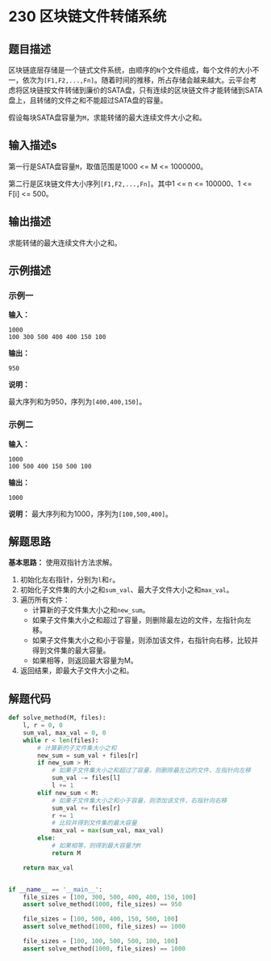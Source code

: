 # 230 区块链文件转储系统

## 题目描述

区块链底层存储是一个链式文件系统，由顺序的`N`个文件组成，每个文件的大小不一，依次为`[F1,F2,...,Fn]`。随着时间的推移，所占存储会越来越大。云平台考虑将区块链按文件转储到廉价的SATA盘，只有连续的区块链文件才能转储到SATA盘上，且转储的文件之和不能超过SATA盘的容量。

假设每块SATA盘容量为`M`，求能转储的最大连续文件大小之和。

## 输入描述s

第一行是SATA盘容量`M`，取值范围是1000 <= M <= 1000000。

第二行是区块链文件大小序列`[F1,F2,...,Fn]`。其中1 <= n <= 100000、1 <= F[i] <= 500。

## 输出描述

求能转储的最大连续文件大小之和。

## 示例描述

### 示例一

**输入：**
```text
1000
100 300 500 400 400 150 100
```

**输出：**
```text
950
```

**说明：** 

最大序列和为950，序列为`[400,400,150]`。

### 示例二

**输入：**
```text
1000
100 500 400 150 500 100
```

**输出：**
```text
1000
```

**说明：** 
最大序列和为1000，序列为`[100,500,400]`。

## 解题思路

**基本思路：** 使用双指针方法求解。

1. 初始化左右指针，分别为`l`和`r`。
2. 初始化子文件集的大小之和`sum_val`、最大子文件大小之和`max_val`。
3. 遍历所有文件：
   - 计算新的子文件集大小之和`new_sum`。
   - 如果子文件集大小之和超过了容量，则删除最左边的文件，左指针向左移。
   - 如果子文件集大小之和小于容量，则添加该文件，右指针向右移，比较并得到文件集的最大容量。
   - 如果相等，则返回最大容量为M。
4. 返回结果，即最大子文件大小之和。    

## 解题代码

```python
def solve_method(M, files):
    l, r = 0, 0
    sum_val, max_val = 0, 0
    while r < len(files):
        # 计算新的子文件集大小之和
        new_sum = sum_val + files[r]
        if new_sum > M:
            # 如果子文件集大小之和超过了容量，则删除最左边的文件，左指针向左移
            sum_val -= files[l]
            l += 1
        elif new_sum < M:
            # 如果子文件集大小之和小于容量，则添加该文件，右指针向右移
            sum_val += files[r]
            r += 1
            # 比较并得到文件集的最大容量
            max_val = max(sum_val, max_val)
        else:
            # 如果相等，则得到最大容量为M
            return M

    return max_val


if __name__ == '__main__':
    file_sizes = [100, 300, 500, 400, 400, 150, 100]
    assert solve_method(1000, file_sizes) == 950

    file_sizes = [100, 500, 400, 150, 500, 100]
    assert solve_method(1000, file_sizes) == 1000

    file_sizes = [100, 100, 500, 500, 100, 100]
    assert solve_method(1000, file_sizes) == 1000
```
